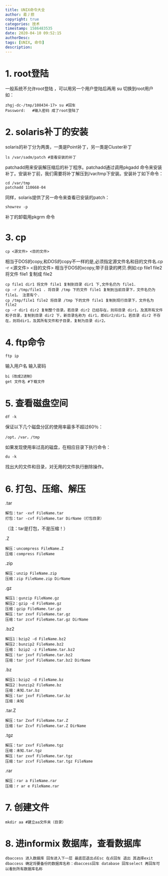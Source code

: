 ```yaml
---
title: UNIX命令大全
author: 昜丿捺
copyright: true
categories: 技术
timestamp: 1586483535
date: 2020-04-10 09:52:15
authorDesc:
tags: [UNIX, 命令]
description:
---
```

# 1. root登陆
一般系统不允许root登陆 ，可以用另一个用户登陆后再用 su 切换到root用户
如：

	zhgj-dc-/tmp/108434-17> su #回车
	Password:   #输入密码 成了root登陆了

<!-- more -->

# 2. solaris补丁的安装
solaris的补丁分为两类，一类是Point补丁，另一类是Cluster补丁

	ls /var/sadm/patch #查看安装的补丁	
patchadd用来安装解压缩后的补丁程序。patchadd通过调用pkgadd 命令来安装补丁。安装补丁前，我们需要将补丁解压到/var/tmp下安装。安装补丁如下命令： 

	cd /var/tmp
	patchadd 110668-04
同样，solaris提供了另一命令来查看已安装的patch：

	showrev -p
补丁的卸载用pkgrm 命令

# 3. cp

	cp <源文件> <目的文件> 
相当于DOS的copy,和DOS的copy不一样的是,必须指定源文件名和目的文件名.cp -r <源文件> <目的文件> 相当于DOS的xcopy,带子目录的拷贝.例如:cp file1 file2 将文件 file1 复制成 file2 

	cp file1 dir1 将文件 file1 复制到目录 dir1 下,文件名仍为 file1. 
	cp -r /tmp/file1 . 将目录 /tmp 下的文件 file1 复制到当前目录下，文件名仍为 file1。 注意有个.
	cp /tmp/file1 file2 将目录 /tmp 下的文件 file1 复制到现行目录下，文件名为 file2 
	cp -r dir1 dir2 复制整个目录。若目录 dir2 已经存在，则将目录 dir1，及其所有文件和子目录，复制到目录 dir2 下，新目录名称为 dir1，即dir2/dir1。若目录 dir2 不存在，则将dir1，及其所有文件和子目录，复制为目录 dir2。 

# 4. ftp命令

	ftp ip	
输入用户名 
输入密码

	bi（改成2进制）
	get 文件名 #下载文件

# 5. 查看磁盘空间

	df -k
保证以下几个磁盘分区的使用率最多不超过60％：

	/opt，/var，/tmp
如果发现使用率过高的磁盘，在相应目录下执行命令：

	du -k
找出大的文件和目录，对无用的文件执行删除操作。

# 6. 打包、压缩、解压

.tar

	解包：tar -xvf FileName.tar
	打包：tar -cvf FileName.tar DirName（打包目录）
（注：tar是打包，不是压缩！）

.Z

	解压：uncompress FileName.Z
	压缩：compress FileName

.zip

	解压：unzip FileName.zip
	压缩：zip FileName.zip DirName

.gz

	解压1：gunzip FileName.gz
	解压2：gzip -d FileName.gz
	压缩：gzip FileName.tar.gz
	解压：tar zxvf FileName.tar.gz
	压缩：tar zcvf FileName.tar.gz DirName

.bz2

	解压1：bzip2 -d FileName.bz2
	解压2：bunzip2 FileName.bz2
	压缩： bzip2 -z FileName.tar.bz2
	解压：tar jxvf FileName.tar.bz2
	压缩：tar jcvf FileName.tar.bz2 DirName

.bz

	解压1：bzip2 -d FileName.bz
	解压2：bunzip2 FileName.bz
	压缩：未知.tar.bz
	解压：tar jxvf FileName.tar.bz
	压缩：未知

.tar.Z

	解压：tar Zxvf FileName.tar.Z
	压缩：tar Zcvf FileName.tar.Z DirName

.tgz

	解压：tar zxvf FileName.tgz
	压缩：未知.tar.tgz
	解压：tar zxvf FileName.tar.tgz
	压缩：tar zcvf FileName.tar.tgz FileName

.rar

	解压：rar a FileName.rar
	压缩：r ar e FileName.rar

# 7. 创建文件

	mkdir aa #建立aa文件夹（目录）

# 8. 进informix 数据库，查看数据库

	dbaccess 进入数据库 回车进入下一层 最底层退出点Esc 在点回车 退出 其选择exit
	dbaccess 确定将要备份的数据库名称：dbaccess回车 database 回车select 再回车可以看到所有数据库名称


